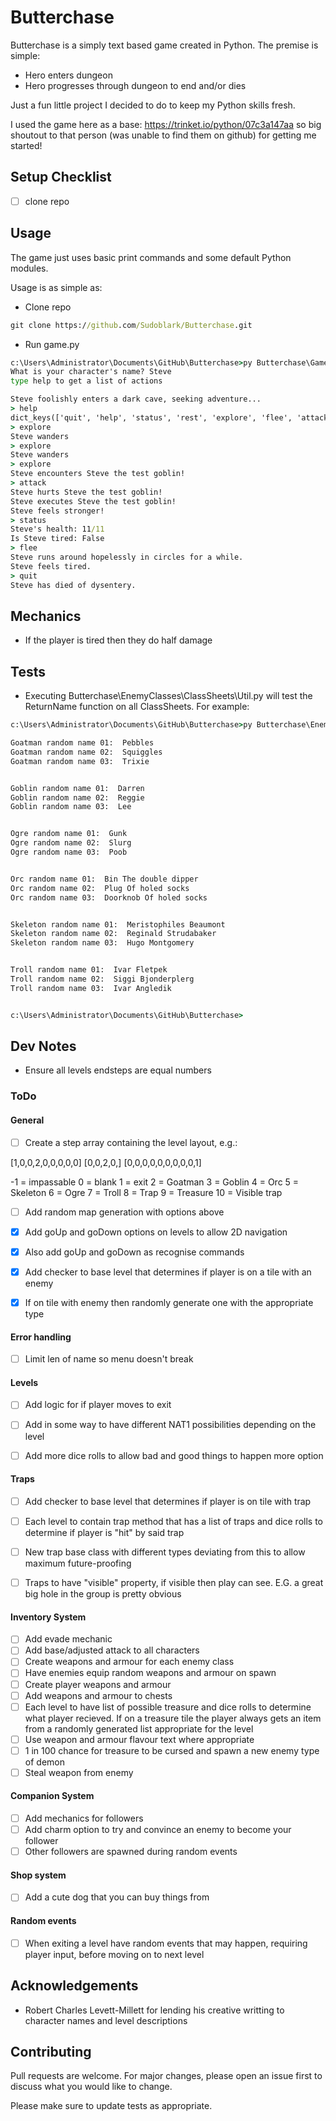 # Butterchase

Butterchase is a simply text based game created in Python. The premise is simple:

- Hero enters dungeon
- Hero progresses through dungeon to end and/or dies

Just a fun little project I decided to do to keep my Python skills fresh.

I used the game here as a base: https://trinket.io/python/07c3a147aa so big shoutout to that person (was unable to find them on github) for getting me started!

## Setup Checklist
- [ ] clone repo

## Usage
The game just uses basic print commands and some default Python modules.

Usage is as simple as:

- Clone repo
```cmd
git clone https://github.com/Sudoblark/Butterchase.git

```
- Run game.py
```cmd
c:\Users\Administrator\Documents\GitHub\Butterchase>py Butterchase\Game.py
What is your character's name? Steve
type help to get a list of actions

Steve foolishly enters a dark cave, seeking adventure...
> help
dict_keys(['quit', 'help', 'status', 'rest', 'explore', 'flee', 'attack'])
> explore
Steve wanders
> explore
Steve wanders
> explore
Steve encounters Steve the test goblin!
> attack
Steve hurts Steve the test goblin!
Steve executes Steve the test goblin!
Steve feels stronger!
> status
Steve's health: 11/11
Is Steve tired: False
> flee
Steve runs around hopelessly in circles for a while.
Steve feels tired.
> quit
Steve has died of dysentery.
```

## Mechanics
- If the player is tired then they do half damage

## Tests
- Executing Butterchase\EnemyClasses\ClassSheets\Util.py will test the ReturnName function on all ClassSheets. For example:

```cmd
c:\Users\Administrator\Documents\GitHub\Butterchase>py Butterchase\EnemyClasses\ClassSheets\Util.py

Goatman random name 01:  Pebbles
Goatman random name 02:  Squiggles
Goatman random name 03:  Trixie


Goblin random name 01:  Darren
Goblin random name 02:  Reggie
Goblin random name 03:  Lee


Ogre random name 01:  Gunk
Ogre random name 02:  Slurg
Ogre random name 03:  Poob


Orc random name 01:  Bin The double dipper
Orc random name 02:  Plug Of holed socks
Orc random name 03:  Doorknob Of holed socks


Skeleton random name 01:  Meristophiles Beaumont
Skeleton random name 02:  Reginald Strudabaker
Skeleton random name 03:  Hugo Montgomery


Troll random name 01:  Ivar Fletpek
Troll random name 02:  Siggi Bjonderplerg
Troll random name 03:  Ivar Angledik


c:\Users\Administrator\Documents\GitHub\Butterchase>
```

## Dev Notes
- Ensure all levels endsteps are equal numbers

### ToDo

#### General
- [ ] Create a step array containing the level layout, e.g.:

[1,0,0,2,0,0,0,0,0]
[0,0,2,0,]
[0,0,0,0,0,0,0,0,0,1]

-1 = impassable
0 = blank
1 = exit
2 = Goatman
3 = Goblin
4 = Orc
5 = Skeleton
6 = Ogre
7 = Troll
8 = Trap
9 = Treasure
10 = Visible trap

- [ ] Add random map generation with options above
- [x] Add goUp and goDown options on levels to allow 2D navigation
- [x] Also add goUp and goDown as recognise commands
- [x] Add checker to base level that determines if player is on a tile with an enemy
- [x] If on tile with enemy then randomly generate one with the appropriate type


#### Error handling
- [ ] Limit len of name so menu doesn't break

#### Levels
- [ ] Add logic for if player moves to exit
- [ ] Add in some way to have different NAT1 possibilities depending on the level
- [ ] Add more dice rolls to allow bad and good things to happen more option


#### Traps
- [ ] Add checker to base level that determines if player is on tile with trap
- [ ] Each level to contain trap method that has a list of traps and dice rolls to determine if player is "hit" by said trap
- [ ] New trap base class with different types deviating from this to allow maximum future-proofing
- [ ] Traps to have "visible" property, if visible then play can see. E.G. a great big hole in the group is pretty obvious


#### Inventory System
- [ ] Add evade mechanic
- [ ] Add base/adjusted attack to all characters
- [ ] Create weapons and armour for each enemy class
- [ ] Have enemies equip random weapons and armour on spawn
- [ ] Create player weapons and armour
- [ ] Add weapons and armour to chests
- [ ] Each level to have list of possible treasure and dice rolls to determine what player recieved. If on a treasure tile the player always gets an item from a randomly generated list appropriate for the level 
- [ ] Use weapon and armour flavour text where appropriate
- [ ] 1 in 100 chance for treasure to be cursed and spawn a new enemy type of demon
- [ ] Steal weapon from enemy

#### Companion System
- [ ] Add mechanics for followers
- [ ] Add charm option to try and convince an enemy to become your follower
- [ ] Other followers are spawned during random events

#### Shop system
- [ ] Add a cute dog that you can buy things from

#### Random events
- [ ] When exiting a level have random events that may happen, requiring player input, before moving on to next level

## Acknowledgements
- Robert Charles Levett-Millett for lending his creative writting to character names and level descriptions


## Contributing
Pull requests are welcome. For major changes, please open an issue first to discuss what you would like to change.

Please make sure to update tests as appropriate.
